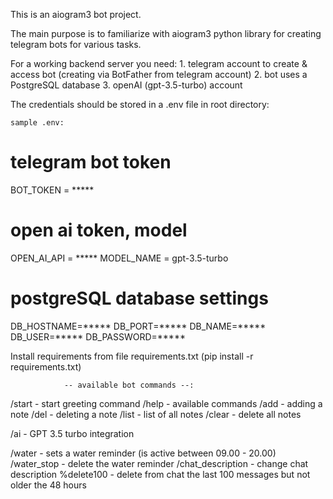 This is an aiogram3 bot project.

The main purpose is to familiarize with aiogram3 python library for creating telegram bots for various tasks.

For a working backend server you need:
    1. telegram account to create & access bot (creating via BotFather from telegram account)
    2. bot uses a PostgreSQL database 
    3. openAI (gpt-3.5-turbo) account

The credentials should be stored in a .env file in root directory:

    sample .env:
# telegram bot token
BOT_TOKEN = *****

# open ai token, model
OPEN_AI_API = *****
MODEL_NAME = gpt-3.5-turbo

# postgreSQL database settings
DB_HOSTNAME=*****
DB_PORT=*****
DB_NAME=*****
DB_USER=*****
DB_PASSWORD=*****

Install requirements from file requirements.txt (pip install -r requirements.txt)

                -- available bot commands --:
/start  - start greeting command
/help   - available commands
/add    - adding a note 
/del    - deleting a note 
/list   - list of all notes
/clear  - delete all notes

/ai        - GPT 3.5 turbo integration

/water      - sets a water reminder (is active between 09.00 - 20.00)
/water_stop - delete the water reminder
/chat_description - change chat description
%delete100 - delete from chat the last 100 messages but not older the 48 hours